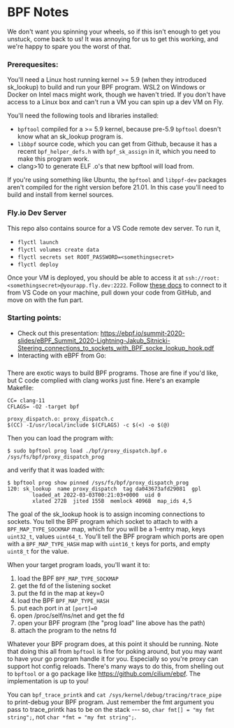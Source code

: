 # BPF Notes

We don't want you spinning your wheels, so if this isn't enough to get you unstuck, come back to us! It was annoying for us to get this working, and we're happy to spare you the worst of that.

### Prerequesites:

You'll need a Linux host running kernel >= 5.9 (when they introduced sk_lookup) to build and run your BPF program. WSL2 on Windows or Docker on Intel macs might work, though we haven't tried. If you don't have access to a Linux box and can't run a VM you can spin up a dev VM on Fly.

You'll need the following tools and libraries installed:
  - `bpftool` compiled for a >= 5.9 kernel, because pre-5.9 `bpftool` doesn't know what an sk_lookup program is.
  - `libbpf` source code, which you can get from Github, because it has a recent `bpf_helper_defs.h` with `bpf_sk_assign` in it, which you need to make this program work.
  - clang>10 to generate ELF .o's that new bpftool will load from.

If you're using something like Ubuntu, the `bpftool` and `libppf-dev` packages aren't compiled for the right version before 21.01. In this case you'll need to build and install from kernel sources.

### Fly.io Dev Server

This repo also contains source for a VS Code remote dev server. To run it,

- `flyctl launch`
- `flyctl volumes create data`
- `flyctl secrets set ROOT_PASSWORD=<somethingsecret>`
- `flyctl deploy`

Once your VM is deployed, you should be able to access it at `ssh://root:<somethingsecret>@yourapp.fly.dev:2222`. Follow [these docs](https://code.visualstudio.com/docs/remote/ssh) to connect to it from VS Code on your machine, pull down your code from GitHub, and move on with the fun part.

### Starting points:

- Check out this presentation: https://ebpf.io/summit-2020-slides/eBPF_Summit_2020-Lightning-Jakub_Sitnicki-Steering_connections_to_sockets_with_BPF_socke_lookup_hook.pdf
- Interacting with eBPF from Go:

###

There are exotic ways to build BPF programs. Those are fine if you'd like, but C code complied with clang works just fine. Here's an example Makefile:

```
CC= clang-11
CFLAGS= -O2 -target bpf

proxy_dispatch.o: proxy_dispatch.c
$(CC) -I/usr/local/include $(CFLAGS) -c $(<) -o $(@)
```

Then you can load the program with:

```
$ sudo bpftool prog load ./bpf/proxy_dispatch.bpf.o /sys/fs/bpf/proxy_dispatch_prog
```

and verify that it was loaded with:

```
$ bpftool prog show pinned /sys/fs/bpf/proxy_dispatch_prog
120: sk_lookup  name proxy_dispatch  tag da043673afd29081  gpl
        loaded_at 2022-03-03T00:21:03+0000  uid 0
        xlated 272B  jited 155B  memlock 4096B  map_ids 4,5
```

The goal of the sk_lookup hook is to assign incoming connections to sockets. You tell the BPF program which socket to attach to with a `BPF_MAP_TYPE_SOCKMAP` map, which for you will be a 1-entry map, keys `uint32_t`, values `uint64_t`. You'll tell the BPF program which ports are open with a `BPF_MAP_TYPE_HASH` map with `uint16_t` keys for ports, and empty `uint8_t` for the value.

When your target program loads, you'll want it to:
1. load the BPF `BPF_MAP_TYPE_SOCKMAP`
2. get the fd of the listening socket
3. put the fd in the map at key=0
4. load the BPF `BPF_MAP_TYPE_HASH`
5. put each port in at `[port]=0`
6. open /proc/self/ns/net and get the fd
7. open your BPF program (the "prog load" line above has the path)
8. attach the program to the netns fd

Whatever your BPF program does, at this point it should be running. Note that doing this all from `bpftool` is fine for poking around, but you may want to have your go program handle it for you. Especially so you're proxy can support hot config reloads. There's many ways to do this, from shelling out to `bpftool` or a go package like https://github.com/cilium/ebpf. The implementation is up to you!

You can `bpf_trace_printk` and `cat /sys/kernel/debug/tracing/trace_pipe` to print-debug your BPF program. Just remember the fmt argument you pass to trace_printk has to be on the stack --- so, `char fmt[] = "my fmt string";`, not `char *fmt = "my fmt string";`.
